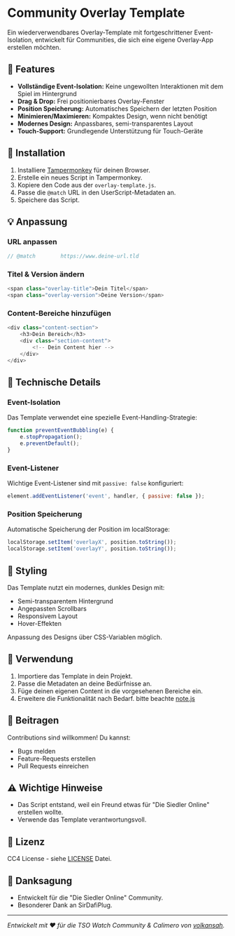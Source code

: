 # Community Overlay Template

Ein wiederverwendbares Overlay-Template mit fortgeschrittener Event-Isolation, entwickelt für Communities, die sich eine eigene Overlay-App erstellen möchten.

## 🎯 Features

- **Vollständige Event-Isolation:** Keine ungewollten Interaktionen mit dem Spiel im Hintergrund
- **Drag & Drop:** Frei positionierbares Overlay-Fenster
- **Position Speicherung:** Automatisches Speichern der letzten Position
- **Minimieren/Maximieren:** Kompaktes Design, wenn nicht benötigt
- **Modernes Design:** Anpassbares, semi-transparentes Layout
- **Touch-Support:** Grundlegende Unterstützung für Touch-Geräte

## 🚀 Installation

1. Installiere [Tampermonkey](https://www.tampermonkey.net/) für deinen Browser.
2. Erstelle ein neues Script in Tampermonkey.
3. Kopiere den Code aus der `overlay-template.js`.
4. Passe die `@match` URL in den UserScript-Metadaten an.
5. Speichere das Script.

## 💡 Anpassung

### URL anpassen
```javascript
// @match        https://www.deine-url.tld
```

### Titel & Version ändern
```javascript
<span class="overlay-title">Dein Titel</span>
<span class="overlay-version">Deine Version</span>
```

### Content-Bereiche hinzufügen
```javascript
<div class="content-section">
    <h3>Dein Bereich</h3>
    <div class="section-content">
        <!-- Dein Content hier -->
    </div>
</div>
```

## 🔧 Technische Details

### Event-Isolation
Das Template verwendet eine spezielle Event-Handling-Strategie:
```javascript
function preventEventBubbling(e) {
    e.stopPropagation();
    e.preventDefault();
}
```

### Event-Listener
Wichtige Event-Listener sind mit `passive: false` konfiguriert:
```javascript
element.addEventListener('event', handler, { passive: false });
```

### Position Speicherung
Automatische Speicherung der Position im localStorage:
```javascript
localStorage.setItem('overlayX', position.toString());
localStorage.setItem('overlayY', position.toString());
```

## 🎨 Styling

Das Template nutzt ein modernes, dunkles Design mit:
- Semi-transparentem Hintergrund
- Angepassten Scrollbars
- Responsivem Layout
- Hover-Effekten

Anpassung des Designs über CSS-Variablen möglich.

## 📝 Verwendung

1. Importiere das Template in dein Projekt.
2. Passe die Metadaten an deine Bedürfnisse an.
3. Füge deinen eigenen Content in die vorgesehenen Bereiche ein.
4. Erweitere die Funktionalität nach Bedarf. bitte beachte [note.js](note.js) 

## 🤝 Beitragen

Contributions sind willkommen! Du kannst:
- Bugs melden
- Feature-Requests erstellen
- Pull Requests einreichen

## ⚠️ Wichtige Hinweise

- Das Script entstand, weil ein Freund etwas für "Die Siedler Online" erstellen wollte.
- Verwende das Template verantwortungsvoll.

## 📜 Lizenz

CC4  License - siehe [LICENSE](LICENSE) Datei.

## 🙏 Danksagung

- Entwickelt für die "Die Siedler Online" Community.
- Besonderer Dank an SirDafiPlug.

---
*Entwickelt mit ❤️ für die TSO Watch Community & Calimero von [volkansah](https://github.com/volkansah).*

